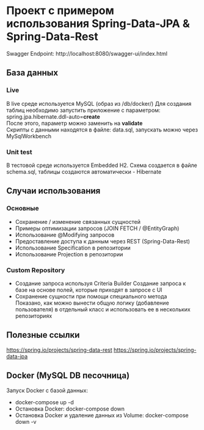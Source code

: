 # Проект с примером использования Spring-Data-JPA & Spring-Data-Rest

Swagger Endpoint: http://localhost:8080/swagger-ui/index.html

## База данных
### Live
В live среде используется MySQL (образ из /db/docker/)
Для создания таблиц необходимо запустить приложение с параметром:
spring.jpa.hibernate.ddl-auto=**create**  
После этого, параметр можно заменить на **validate**  
Скрипты с данными находятся в файле: data.sql, запускать можно через MySqlWorkbench
### Unit test
В тестовой среде используется Embedded H2. Cхема создается в файле schema.sql, таблицы создаются автоматически - Hibernate

## Случаи использования 

### Основные
 - Сохранение / изменение связанных сущностей
 - Примеры оптимизации запросов (JOIN FETCH / @EntityGraph)
 - Использование @Modifying запросов
 - Предоставление доступа к данным через REST (Spring-Data-Rest)
 - Использование Specification в репозитории
 - Использование Projection в репозитории
 
### Custom Repository
* Создание запроса используя Criteria Builder
Создание запроса к базе на основе полей, которые приходят в запросе с UI
* Сохранение сущности при помощи специального метода  
Показано, как можно вынести общую логику (добавление пользователя) в отдельный класс и использовать ее в нескольких репозиториях

## Полезные ссылки
https://spring.io/projects/spring-data-rest
https://spring.io/projects/spring-data-jpa

## Docker (MySQL DB песочница)
Запуск Docker c базой данных:
- docker-compose up -d
- Остановка Docker: docker-compose down
- Остановка Docker и удаление данных из Volume: docker-compose down -v